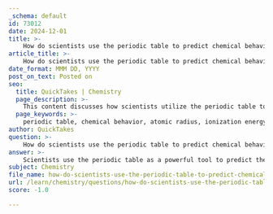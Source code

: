 ```yaml
---
_schema: default
id: 73012
date: 2024-12-01
title: >-
    How do scientists use the periodic table to predict chemical behavior?
article_title: >-
    How do scientists use the periodic table to predict chemical behavior?
date_format: MMM DD, YYYY
post_on_text: Posted on
seo:
  title: QuickTakes | Chemistry
  page_description: >-
    This content discusses how scientists utilize the periodic table to predict the chemical behavior of elements, focusing on periodic trends, group and period classifications, and the implications for understanding reactions and new elements.
  page_keywords: >-
    periodic table, chemical behavior, atomic radius, ionization energy, electronegativity, electron affinity, group classification, period classification, chemical reactions, trends in chemistry, reactivity prediction, new elements, valence electrons
author: QuickTakes
question: >-
    How do scientists use the periodic table to predict chemical behavior?
answer: >-
    Scientists use the periodic table as a powerful tool to predict the chemical behavior of elements based on their arrangement and the trends that emerge from it. The modern periodic table organizes elements by their atomic numbers, electron configurations, and recurring chemical properties, which allows for the identification of patterns that can be used to make predictions about an element's behavior.\n\n1. **Periodic Trends**: The periodic table reveals several trends that are crucial for predicting chemical properties:\n   - **Atomic Radius**: Generally increases as you move down a group and decreases across a period from left to right.\n   - **Ionization Energy**: The energy required to remove an electron from an atom tends to increase across a period and decrease down a group.\n   - **Electronegativity**: This property, which indicates an atom's ability to attract electrons, increases across a period and decreases down a group.\n   - **Electron Affinity**: The tendency of an atom to attract additional electrons also shows similar trends.\n\n2. **Group and Period Classification**: Elements are grouped into families (columns) that share similar properties. For example, alkali metals (Group 1) are highly reactive and have similar chemical behaviors, while noble gases (Group 18) are largely inert. By knowing the group of an element, scientists can predict its reactivity and the types of compounds it may form.\n\n3. **Predicting New Elements**: The periodic table also allows scientists to speculate about the properties of undiscovered elements. By analyzing the trends and patterns of known elements, researchers can make educated guesses about the behavior of new elements that may be synthesized in laboratories.\n\n4. **Chemical Reactions**: The arrangement of elements helps in predicting how different elements will react with one another. For instance, elements in the same group often undergo similar types of chemical reactions due to their similar valence electron configurations.\n\nIn summary, the periodic table serves as a systematic framework that enables scientists to predict the relative properties and behaviors of elements based on their position in the table, making it an essential tool in the field of chemistry.
subject: Chemistry
file_name: how-do-scientists-use-the-periodic-table-to-predict-chemical-behavior.md
url: /learn/chemistry/questions/how-do-scientists-use-the-periodic-table-to-predict-chemical-behavior
score: -1.0

---
```


&nbsp;